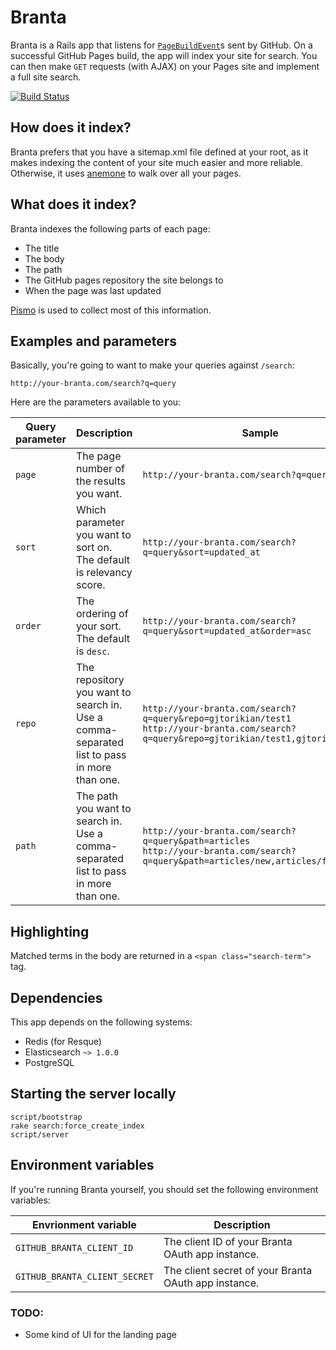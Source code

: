 Branta
============

Branta is a Rails app that listens for [`PageBuildEvent`][PageBuildEvent]s sent by GitHub. On a successful GitHub Pages build, the app will index your site for search. You can then make `GET` requests (with AJAX) on your Pages site and implement a full site search.

[![Build Status](https://travis-ci.org/gjtorikian/branta.svg?branch=master)](https://travis-ci.org/gjtorikian/branta)

## How does it index?

Branta prefers that you have a sitemap.xml file defined at your root, as it makes indexing the content of your site much easier and more reliable. Otherwise, it uses [anemone](https://github.com/chriskite/anemone) to walk over all your pages.

## What does it index?

Branta indexes the following parts of each page:

* The title
* The body
* The path
* The GitHub pages repository the site belongs to
* When the page was last updated

[Pismo](https://github.com/peterc/pismo) is used to collect most of this information.

## Examples and parameters

Basically, you're going to want to make your queries against `/search`:

```
http://your-branta.com/search?q=query
```

Here are the parameters available to you:

|Query parameter | Description | Sample
|----------------|-------------|----------
`page` | The page number of the results you want. | `http://your-branta.com/search?q=query&page=2`
|`sort` | Which parameter you want to sort on. The default is relevancy score. | `http://your-branta.com/search?q=query&sort=updated_at`
|`order` | The ordering of your sort. The default is `desc`. | `http://your-branta.com/search?q=query&sort=updated_at&order=asc`
|`repo` | The repository you want to search in. Use a comma-separated list to pass in more than one. | `http://your-branta.com/search?q=query&repo=gjtorikian/test1`<br />`http://your-branta.com/search?q=query&repo=gjtorikian/test1,gjtorikian/test2`
|`path` | The path you want to search in. Use a comma-separated list to pass in more than one. | `http://your-branta.com/search?q=query&path=articles`<br />`http://your-branta.com/search?q=query&path=articles/new,articles/fresh`

## Highlighting

Matched terms in the body are returned in a `<span class="search-term">` tag.

## Dependencies

This app depends on the following systems:

* Redis (for Resque)
* Elasticsearch `~> 1.0.0`
* PostgreSQL

## Starting the server locally

```
script/bootstrap
rake search:force_create_index
script/server
```

## Environment variables

If you're running Branta yourself, you should set the following environment variables:

|Envrionment variable | Description
|---------------------|------------
`GITHUB_BRANTA_CLIENT_ID` | The client ID of your Branta OAuth app instance.
`GITHUB_BRANTA_CLIENT_SECRET` | The client secret of your Branta OAuth app instance.

### TODO:

- Some kind of UI for the landing page

[PageBuildEvent]: https://developer.github.com/v3/activity/events/types/#pagebuildevent
